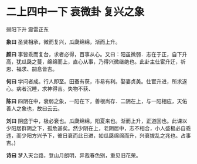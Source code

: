 # 二上四中一下 衰微卦 复兴之象

弱阳下升 震雷正东

**象曰** 圣贤相承，微而复兴，瓜瓞绵绵，渐而上升。

**颜曰** 事皆乖而复台，求者必得，百事从心。又曰：阳虽微弱．志在于正，自下升高，犹瓜瓞之蔓，绵绵而上，直心从事，乃得兴微继绝也。此卦主仕宦升迁，祈恩、福求、嗣息皆吉。

**何曰** 学问者成。行人即至。田蚕有获，市易有利。娶妻贞美。仕宦升进，所求遂心。病者沉睡，求神得吉。失物不获、

**陈曰** 四阴在中，衰弱之象，一阳在下，善根尚存．二阴在上，与一阳相应，天佑善人之象也，故曰云云。

**刘曰** 阴盛于中，极必衰也。瓜瓞绵绵，阳夏来也。渐而上升，正道回也。此课以少阳居群阴之下，孤危甚矣。然少阴在上，老阴居中，志不相合，小人盛极必自乖违，而少阳方兴予下，彼日衰而此日进，如瓜瓞绵绵而升，兴衰拨乱之兆也。占事吉。)

**诗曰** 梦入天台路，登山月朗明，异哉春色别，重见旧花荣。
